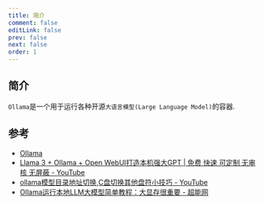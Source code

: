 ```yaml
---
title: 简介
comment: false
editLink: false
prev: false
next: false
order: 1
---
```


## 简介

`Ollama`是一个用于运行各种开源`大语言模型(Large Language Model)`的容器.

## 参考

* [Ollama](https://www.ollama.com/)
* [Llama 3 + Ollama + Open WebUI打造本机强大GPT | 免费 快速 可定制 无审核 无屏蔽 - YouTube](https://www.youtube.com/watch?v=-T-HIUWpyrU)
* [ollama模型目录地址切换,C盘切换其他盘符小技巧 - YouTube](https://www.youtube.com/watch?v=RLI7D-hlumw)
* [Ollama运行本地LLM大模型简单教程：大显存很重要 - 超能网](https://www.expreview.com/93824.html)
